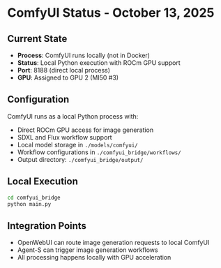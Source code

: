 # ComfyUI Status - October 13, 2025

## Current State
- **Process**: ComfyUI runs locally (not in Docker)
- **Status**: Local Python execution with ROCm GPU support
- **Port**: 8188 (direct local process)
- **GPU**: Assigned to GPU 2 (MI50 #3)

## Configuration
ComfyUI runs as a local Python process with:
- Direct ROCm GPU access for image generation
- SDXL and Flux workflow support
- Local model storage in `./models/comfyui/`
- Workflow configurations in `./comfyui_bridge/workflows/`
- Output directory: `./comfyui_bridge/output/`

## Local Execution
```bash
cd comfyui_bridge
python main.py
```

## Integration Points
- OpenWebUI can route image generation requests to local ComfyUI
- Agent-S can trigger image generation workflows
- All processing happens locally with GPU acceleration
